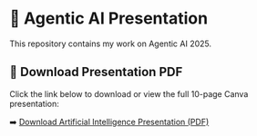 # 📘 Agentic AI Presentation

This repository contains my work on Agentic AI 2025.

## 📄 Download Presentation PDF

Click the link below to download or view the full 10-page Canva presentation:

➡️ [Download Artificial Intelligence Presentation (PDF)](./Artificial%20Intelligence%20Presentation.pdf)
